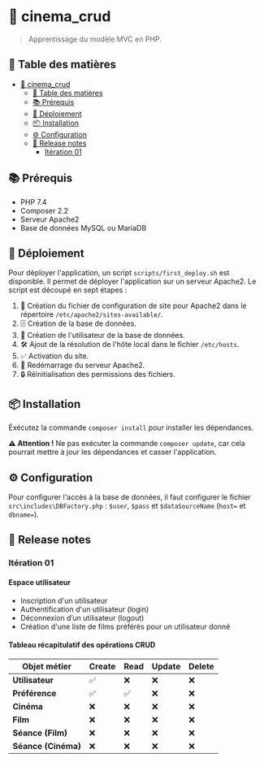 # 🎥 cinema_crud

> Apprentissage du modèle MVC en PHP.

## 📖 Table des matières
- [🎥 cinema\_crud](#-cinema_crud)
  - [📖 Table des matières](#-table-des-matières)
  - [📚 Prérequis](#-prérequis)
  - [🚀 Déploiement](#-déploiement)
  - [📦 Installation](#-installation)
  - [⚙️ Configuration](#️-configuration)
  - [📝 Release notes](#-release-notes)
    - [Itération 01](#itération-01)


## 📚 Prérequis

- PHP 7.4
- Composer 2.2
- Serveur Apache2
- Base de données MySQL ou MariaDB

## 🚀 Déploiement

Pour déployer l'application, un script `scripts/first_deploy.sh` est disponible. Il permet de déployer l'application sur un serveur Apache2. Le script est découpé en sept étapes :
1. 📄 Création du fichier de configuration de site pour Apache2 dans le répertoire `/etc/apache2/sites-available/`.
2. 🗄️ Création de la base de données.
3. 👤 Création de l'utilisateur de la base de données.
4. 🛠️ Ajout de la résolution de l'hôte local dans le fichier `/etc/hosts`.
5. ✅ Activation du site.
6. 🔄 Redémarrage du serveur Apache2.
7. 🔒 Réinitialisation des permissions des fichiers.

## 📦 Installation

Éxécutez la commande `composer install` pour installer les dépendances.

**⚠️ Attention !** Ne pas exécuter la commande `composer update`, car cela pourrait mettre à jour les dépendances et casser l'application.

## ⚙️ Configuration

Pour configurer l'accès à la base de données, il faut configurer le fichier `src\includes\DBFactory.php` : `$user`, `$pass` et `$dataSourceName` (`host=` et `dbname=`).


## 📝 Release notes

### Itération 01

#### Espace utilisateur

- Inscription d'un utilisateur
- Authentification d'un utilisateur (login)
- Déconnexion d’un utilisateur (logout)
- Création d'une liste de films préférés pour un utilisateur donné

#### Tableau récapitulatif des opérations CRUD

| Objet métier       | Create | Read | Update | Delete |
|--------------------|--------|------|--------|--------|
| **Utilisateur**    | ✅     | ❌   | ❌     | ❌     |
| **Préférence**     | ✅     | ✅   | ❌     | ❌     |
| **Cinéma**         | ❌     | ❌   | ❌     | ❌     |
| **Film**           | ❌     | ❌   | ❌     | ❌     |
| **Séance (Film)**  | ❌     | ❌   | ❌     | ❌     |
| **Séance (Cinéma)**| ❌     | ❌   | ❌     | ❌     |
